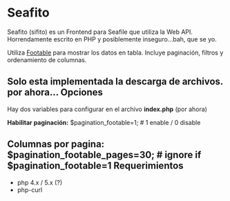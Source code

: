 Seafito
=======
Seafito (sifito) es un Frontend para Seafile que utiliza la Web API. 
Horrendamente escrito en PHP y posiblemente inseguro...bah, que se yo.

Utiliza [Footable][1] para mostrar los datos en tabla.
Incluye paginación, filtros y ordenamiento de columnas.

Solo esta implementada la descarga de archivos.
por ahora...
Opciones
--------
Hay dos variables para configurar en el archivo **index.php** (por ahora)

**Habilitar paginación:**
$pagination_footable=1; # 1 enable / 0 disable

**Columnas por pagina:**
$pagination_footable_pages=30; # ignore if $pagination_footable=1
Requerimientos
--------------
 - php 4.x / 5.x (?)
 - php-curl

  [1]: https://github.com/bradvin/FooTable